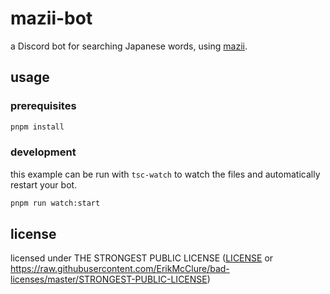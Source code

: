 # mazii-bot

a Discord bot for searching Japanese words, using [mazii](https://mazii.net/).

## usage

### prerequisites

```sh
pnpm install
```

### development

this example can be run with `tsc-watch` to watch the files and automatically restart your bot.

```sh
pnpm run watch:start
```

## license

licensed under THE STRONGEST PUBLIC LICENSE ([LICENSE](LICENSE) or https://raw.githubusercontent.com/ErikMcClure/bad-licenses/master/STRONGEST-PUBLIC-LICENSE)
